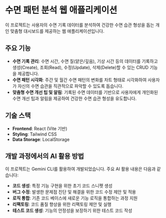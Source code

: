 # 수면 패턴 분석 웹 애플리케이션

이 프로젝트는 사용자의 수면 기록 데이터를 분석하여 건강한 수면 습관 형성을 돕는 개인 맞춤형 대시보드를 제공하는 웹 애플리케이션입니다.

## 주요 기능

- **수면 기록 관리**: 수면 시간, 수면 질(얕은/깊음), 기상 시간 등의 데이터를 기록하고 생성(Create), 조회(Read), 수정(Update), 삭제(Delete)할 수 있는 CRUD 기능을 제공합니다.
- **수면 패턴 시각화**: 주간 및 월간 수면 패턴의 변화를 차트 형태로 시각화하여 사용자가 자신의 수면 습관을 직관적으로 파악할 수 있도록 돕습니다.
- **맞춤형 수면 개선 팁 및 알림**: 기록된 수면 데이터를 기반으로 사용자에게 개인화된 수면 개선 팁과 알림을 제공하여 건강한 수면 습관 형성을 유도합니다.

## 기술 스택

- **Frontend**: React (Vite 기반)
- **Styling**: Tailwind CSS
- **Data Storage**: LocalStorage

## 개발 과정에서의 AI 활용 방법

이 프로젝트는 Gemini CLI를 활용하여 개발되었습니다. 주요 AI 활용 내용은 다음과 같습니다:
- **코드 생성**: 특정 기능 구현을 위한 초기 코드 스니펫 생성
- **버그 수정**: 발생한 문제점 진단 및 해결을 위한 코드 수정 제안 및 적용
- **로직 통합**: 기존 코드 베이스에 새로운 기능 로직을 통합하는 과정 지원
- **리팩토링**: 코드 품질 향상을 위한 리팩토링 제안 및 실행
- **테스트 코드 생성**: 기능의 안정성을 보장하기 위한 테스트 코드 작성